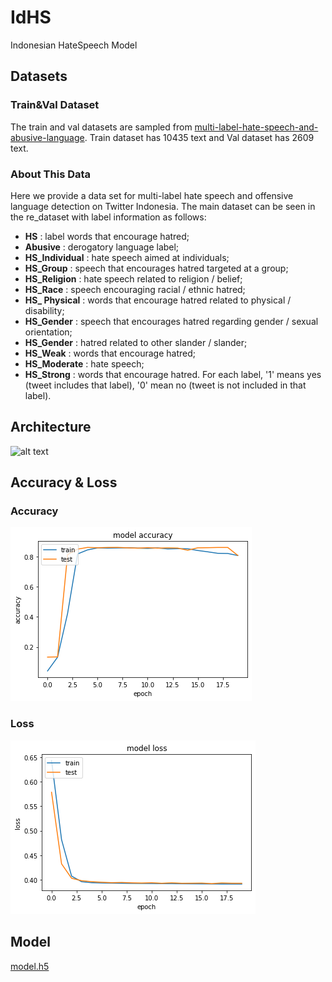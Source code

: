 # IdHS
Indonesian HateSpeech Model

## Datasets

### Train&Val Dataset
The train and val datasets are sampled from [multi-label-hate-speech-and-abusive-language](https://github.com/okkyibrohim/id-multi-label-hate-speech-and-abusive-language-detection).
Train dataset has 10435 text and Val dataset has 2609 text.

### About This Data
Here we provide a data set for multi-label hate speech and offensive language detection on Twitter Indonesia. The main dataset can be seen in the re_dataset with label information as follows:

* **HS** : label words that encourage hatred;
* **Abusive** : derogatory language label;
* **HS_Individual** : hate speech aimed at individuals;
* **HS_Group** : speech that encourages hatred targeted at a group;
* **HS_Religion** : hate speech related to religion / belief;
* **HS_Race** : speech encouraging racial / ethnic hatred;
* **HS_ Physical** : words that encourage hatred related to physical / disability;
* **HS_Gender** : speech that encourages hatred regarding gender / sexual orientation;
* **HS_Gender** : hatred related to other slander / slander;
* **HS_Weak** : words that encourage hatred;
* **HS_Moderate** : hate speech;
* **HS_Strong** : words that encourage hatred.
For each label, '1' means yes (tweet includes that label), '0' mean no (tweet is not included in that label).


## Architecture

![alt text](https://github.com/aryawicaksana/idhs/blob/archi.jpg?raw=true)

## Accuracy & Loss

### Accuracy
![alt text](https://github.com/aryawicaksana/idhs/blob/main/accuracy.png?raw=true)

### Loss
![alt text](https://github.com/aryawicaksana/idhs/blob/main/loss.png?raw=true)


## Model

[model.h5](https://github.com/aryawicaksana/idhs/blob/main/abusivetext_best_model.h5)
